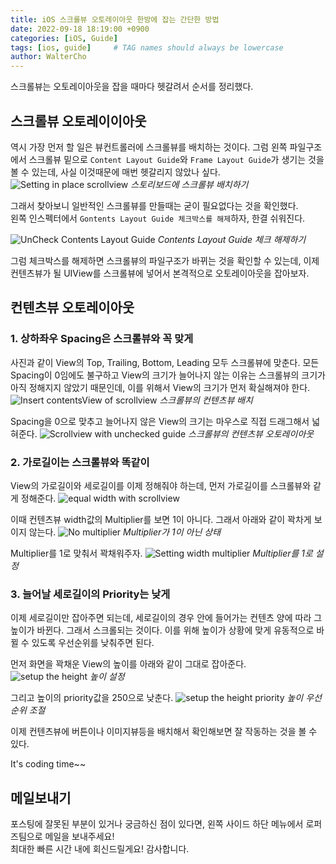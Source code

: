 ```yaml
---
title: iOS 스크롤뷰 오토레이아웃 한방에 잡는 간단한 방법
date: 2022-09-18 18:19:00 +0900
categories: [iOS, Guide]
tags: [ios, guide]     # TAG names should always be lowercase
author: WalterCho
---
```


스크롤뷰는 오토레이아웃을 잡을 때마다 헷갈려서 순서를 정리했다.

## 스크롤뷰 오토레이이아웃
역시 가장 먼저 할 일은 뷰컨트롤러에 스크롤뷰를 배치하는 것이다. 그럼 왼쪽 파일구조에서 스크롤뷰 밑으로 `Content Layout Guide`와 `Frame Layout Guide`가 생기는 것을 볼 수 있는데, 사실 이것때문에 매번 헷갈리지 않았나 싶다.
![Setting in place scrollview](/post_img/20220918/setting_in_place_scrollview.png)
_스토리보드에 스크롤뷰 배치하기_

그래서 찾아보니 일반적인 스크롤뷰를 만들때는 굳이 필요없다는 것을 확인했다.<br>
왼쪽 인스펙터에서 `Gontents Layout Guide 체크박스를 해제`하자, 한결 쉬워진다.

![UnCheck Contents Layout Guide](/post_img/20220918/uncheck_contents_layout_guide.png)
_Contents Layout Guide 체크 해제하기_

그럼 체크박스를 해제하면 스크롤뷰의 파일구조가 바뀌는 것을 확인할 수 있는데, 이제 컨텐츠뷰가 될 UIView를 스크롤뷰에 넣어서 본격적으로 오토레이아웃을 잡아보자.

## 컨텐츠뷰 오토레이아웃
### 1. 상하좌우 Spacing은 스크롤뷰와 꼭 맞게
사진과 같이 View의 Top, Trailing, Bottom, Leading 모두 스크롤뷰에 맞춘다. 모든 Spacing이 0임에도 불구하고 View의 크기가 늘어나지 않는 이유는 스크롤뷰의 크기가 아직 정해지지 않았기 때문인데, 이를 위해서 View의 크기가 먼저 확실해져야 한다.
![Insert contentsView of scrollview](/post_img/20220918/insert_contents_view_of_scrollview.png)
_스크롤뷰의 컨텐츠뷰 배치_

Spacing을 0으로 맞추고 늘어나지 않은 View의 크기는 마우스로 직접 드래그해서 넓혀준다.
![Scrollview with unchecked guide](/post_img/20220918/setting_contents_view_auto_layout.png)
_스크롤뷰의 컨텐츠뷰 오토레이아웃_

### 2. 가로길이는 스크롤뷰와 똑같이
View의 가로길이와 세로길이를 이제 정해줘야 하는데, 먼저 가로길이를 스크롤뷰와 같게 정해준다.
![equal width with scrollview](/post_img/20220918/equal_width_with_scrollview.png)

이때 컨텐츠뷰 width값의 Multiplier를 보면 1이 아니다. 그래서 아래와 같이 꽉차게 보이지 않는다.
![No multiplier](/post_img/20220918/width_no_multiplier.png)
_Multiplier가 1이 아닌 상태_

Multiplier를 1로 맞춰서 꽉채워주자.
![Setting width multiplier](/post_img/20220918/width_multiplier.png)
_Multiplier를 1로 설정_

### 3. 늘어날 세로길이의 Priority는 낮게
이제 세로길이만 잡아주면 되는데, 세로길이의 경우 안에 들어가는 컨텐츠 양에 따라 그 높이가 바뀐다. 그래서 스크롤되는 것이다. 이를 위해 높이가 상황에 맞게 유동적으로 바뀔 수 있도록 우선순위를 낮춰주면 된다.

먼저 화면을 꽉채운 View의 높이를 아래와 같이 그대로 잡아준다.
![setup the height](/post_img/20220918/setup_height.png)
_높이 설정_

그리고 높이의 priority값을 250으로 낮춘다.
![setup the height priority](/post_img/20220918/setup_height_priority.png)
_높이 우선순위 조절_

이제 컨텐츠뷰에 버튼이나 이미지뷰등을 배치해서 확인해보면 잘 작동하는 것을 볼 수 있다.

<!-- gif 이미지를... -->

<!--스토리보드에서 뷰를 시뮬레이터 크기 이상으러 넣고 싶다면, 아래 링크에서 사이즈를 조절할 수 있다.
링크 -->
<!-- 링크는 어떻게.. -->

It's coding time~~

## 메일보내기
포스팅에 잘못된 부분이 있거나 궁금하신 점이 있다면, 왼쪽 사이드 하단 메뉴에서 로퍼즈팀으로 메일을 보내주세요!<br>
최대한 빠른 시간 내에 회신드릴게요! 감사합니다.